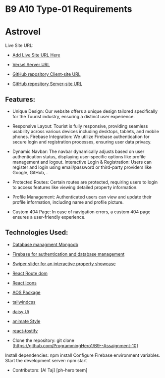 # B9 A10 Type-01 Requirements
# Astrovel
Live Site URL: 
- [Add Live Site URL Here](https://astro-home-395ff.web.app/)
- [Versel Server URL](https://astrovel-server.vercel.app/)

- [GitHub repository Client-site URL](https://github.com/programming-hero-web-course-4/B9A10-client-side-altaj1)
- [GitHub repository Server-site URL](https://github.com/programming-hero-web-course-4/b9a10-server-side-altaj1)

## Features:
- Unique Design: Our website offers a unique design tailored specifically for the Tourist industry, ensuring a distinct user experience.
- Responsive Layout: Tourist is fully responsive, providing seamless usability across various devices including desktops, tablets, and mobile phones.
Firebase Integration: We utilize Firebase authentication for secure login and registration processes, ensuring user data privacy.
- Dynamic Navbar: The navbar dynamically adjusts based on user authentication status, displaying user-specific options like profile management and logout.
Interactive Login & Registration: Users can register and login using email/password or third-party providers like Google, GitHub, .

- Protected Routes: Certain routes are protected, requiring users to login to access features like viewing detailed property information.
- Profile Management: Authenticated users can view and update their profile information, including name and profile picture.
- Custom 404 Page: In case of navigation errors, a custom 404 page ensures a user-friendly experience.
## Technologies Used:
- [Database managment Mongodb](https://cloud.mongodb.com/v2/66235f0763cf5d24a8a344a7#/metrics/replicaSet/6623645cb2259769666b03ae/explorer/touristsDB/spot/find)
- [Firebase for authentication and database management](https://firebase.google.com/docs/auth?authuser=0&hl=en)

- [Swiper slider for an interactive property showcase](https://swiperjs.com/)

- [React Route dom](https://reactrouter.com/en/main)

- [React Icons](https://react-icons.github.io/react-icons/)

- [AOS Package](https://www.npmjs.com/package/aos)

- [tailwindcss](https://tailwindcss.com/)

- [ daisy Ui](https://tailwindcss.com/)

- [animate Style](https://animate.style/#migration)

- [react-tostify](https://www.npmjs.com/package/react-toastify)

- Clone the repository: git clone [https://github.com/ProgrammingHero1/B9--Assaignment-10]

Install dependencies: npm install
Configure Firebase environment variables.
Start the development server: npm start
- Contributors:
[Al Taj]
[ph-hero teem]
